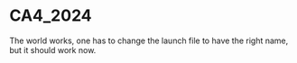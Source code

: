# CA4_2024

The world works, one has to change the launch file to have the right name, but it should work now.
